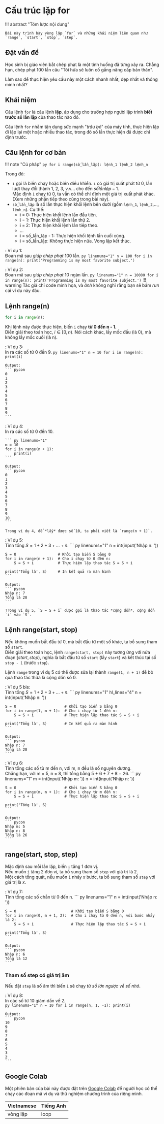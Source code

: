 # Cấu trúc lặp for

!!! abstract "Tóm lược nội dung"
    
    Bài này trình bày vòng lặp `for` và những khái niệm liên quan như `range`, `start`, `stop`, `step`.

## Đặt vấn đề

Học sinh bị giáo viên bắt chép phạt là một tình huống đã từng xảy ra. Chẳng hạn, chép phạt 100 lần câu "Tôi hứa sẽ luôn cố gắng nâng cấp bản thân".  

Làm sao để thực hiện yêu cầu này một cách nhanh nhất, đẹp nhất và thông minh nhất?  

## Khái niệm

Câu lệnh `for` là câu lệnh **lặp**, áp dụng cho trường hợp người lập trình **biết trước số lần lặp** của thao tác nào đó.  

Câu lệnh `for` nhằm tận dụng sức mạnh "*trâu bò*" của máy tính, thực hiện lặp đi lặp lại một hoặc nhiều thao tác, trong đó số lần thực hiện đã được chỉ định trước.

## Câu lệnh for cơ bản

!!! note "Cú pháp"
    ``` py
    for i range(số_lần_lặp):
        lệnh_1
        lệnh_2
        lệnh_n
    ```

Trong đó:  

- `i` gọi là biến chạy hoặc biến điều khiển. `i` có giá trị xuất phát từ 0, lần lượt thay đổi thành 1, 2, 3, v.v... cho đến $số lần lặp - 1$.  
    Mặc định `i` chạy từ 0, ta vẫn có thể chỉ định một giá trị xuất phát khác. (Xem những phần tiếp theo cũng trong bài này).  
- `số_lần_lặp` là số lần thực hiện khối lệnh bên dưới (gồm `lệnh_1`, `lệnh_2`,..., `lệnh_n`). Cụ thể:
    - i = 0: Thực hiện khối lệnh lần đầu tiên.
    - i = 1: Thực hiện khối lệnh lần thứ 2.
    - i = 2: Thực hiện khối lệnh lần tiếp theo.
    - ...
    - i = số_lần_lặp - 1: Thực hiện khối lệnh lần cuối cùng.
    - i = số_lần_lặp: Không thực hiện nữa. Vòng lặp kết thúc.


:   Ví dụ 1:  
    Đoạn mã sau *giúp chép phạt* 100 lần.
    ``` py linenums="1"
    n = 100
    for i in range(n):
        print('Programming is my most favorite subject.')
    ```

:   Ví dụ 2:  
    Đoạn mã sau *giúp chép phạt* 10 ngàn lần.
    ``` py linenums="1"
    n = 10000
    for i in range(n):
        print('Programming is my most favorite subject.')
    ```
    !!! warning
        Tác giả chỉ code minh họa, và *ảnh* không nghĩ rằng bạn sẽ bấm *run* cái ví dụ này đâu.

## Lệnh range(n)

``` py
for i in range(n):
```

Khi lệnh này được thực hiện, biến `i` chạy **từ 0 đến n - 1**.  
Diễn giải theo toán học, $i \in [0, n)$. Nói cách khác, lấy mốc đầu (là 0), mà không lấy mốc cuối (là n).  

:   Ví dụ 3:  
    In ra các số từ 0 đến 9.
    ``` py linenums="1"
    n = 10
    for i in range(n):
        print(i)
    ```

    Output:
    ``` pycon
    0
    1
    2
    3
    4
    5
    6
    7
    8
    9
    ```

:   Ví dụ 4:  
    In ra các số từ 0 đến 10.

    ``` py linenums="1"
    n = 10
    for i in range(n + 1):
        print(i)
    ```

    Output:  
    ``` pycon
    0
    1
    2
    3
    4
    5
    6
    7
    8
    9
    10
    ```

    Trong ví dụ 4, để *lấy* được số 10, ta phải viết là `range(n + 1)`.

:   Ví dụ 5:  
    Tính tổng $S = 1 + 2 + 3 + ... + n$.
    ``` py linenums="1"
    n = int(input('Nhập n: '))

    S = 0                   # Khởi tạo biến S bằng 0
    for i in range(n + 1):  # Cho i chạy từ 0 đến n:
        S = S + i           # Thực hiện lặp thao tác S = S + i

    print('Tổng là', S)     # In kết quả ra màn hình
    ```

    Output:
    ``` pycon
    Nhập n: 7
    Tổng là 28
    ```

    Trong ví dụ 5, `S = S + i` được gọi là thao tác *cộng dồn*, cộng dồn `i` vào `S`.  

## Lệnh range(start, stop)

Nếu không muốn bắt đầu từ 0, mà bắt đầu từ một số khác, ta bổ sung tham số  `start`.  
Diễn giải theo toán học, lệnh `range(start, stop)` này tương ứng với nửa đoạn $[start, stop)$, nghĩa là bắt đầu từ số `start` (lấy `start`) và kết thúc tại số `stop - 1` (trước `stop`).  

Lệnh `range` trong ví dụ 5 có thể được sửa lại thành `range(1, n + 1)` để bỏ qua thao tác thừa là cộng dồn số 0.  

:   Ví dụ 5 bis:  
    Tính tổng $S = 1 + 2 + 3 + ... + n$.
    ``` py linenums="1" hl_lines="4"
    n = int(input('Nhập n: '))

    S = 0                      # Khởi tạo biến S bằng 0
    for i in range(1, n + 1):  # Cho i chạy từ 1 đến n:
        S = S + i              # Thực hiện lặp thao tác S = S + i

    print('Tổng là', S)        # In kết quả ra màn hình
    ```

    Output:
    ``` pycon
    Nhập n: 7
    Tổng là 28
    ```

:   Ví dụ 6:  
    Tính tổng các số từ m đến n, với m, n đều là số nguyên dương.  
    Chẳng hạn, với m = 5, n = 8, thì tổng bằng 5 + 6 + 7 + 8 = 26.
    ``` py linenums="1"
    m = int(input('Nhập m: '))
    n = int(input('Nhập n: '))

    S = 0                      # Khởi tạo biến S bằng 0
    for i in range(m, n + 1):  # Cho i chạy từ m đến n:
        S = S + i              # Thực hiện lặp thao tác S = S + i

    print('Tổng là', S)
    ```

    Output:  
    ``` pycon
    Nhập m: 5
    Nhập n: 8
    Tổng là 26
    ```

## range(start, stop, step)

Mặc định sau mỗi lần lặp, biến `i` tăng 1 đơn vị.  
Nếu muốn `i` tăng 2 đơn vị, ta bổ sung tham số `step` với giá trị là 2.  
Một cách tổng quát, nếu muốn `i` nhảy *x* bước, ta bổ sung tham số `step` với giá trị là *x*.  

:   Ví dụ 7:  
    Tính tổng các số chẵn từ 0 đến n.
    ``` py linenums="1"
    n = int(input('Nhập n: '))

    S = 0                         # Khởi tạo biến S bằng 0
    for i in range(0, n + 1, 2):  # Cho i chạy từ 0 đến n, với bước nhảy là 2:
        S = S + i                 # Thực hiện lặp thao tác S = S + i

    print('Tổng là', S)
    ```

    Output:
    ``` pycon
    Nhập n: 6
    Tổng là 12
    ```

### Tham số step có giá trị âm

Nếu đặt `step` là số âm thì biến `i` sẽ chạy *từ số lớn ngược về số nhỏ*.  

:   Ví dụ 8:  
    In các số từ 10 giảm dần về 2.  
    ``` py linenums="1"
    n = 10
    for i in range(n, 1, -1):
        print(i)
    ```

    Output:  
    ``` pycon
    10
    9
    8
    7
    6
    5
    4
    3
    2
    ```

## Google Colab

Một phiên bản của bài này được đặt trên <a href="https://colab.research.google.com/drive/1jr872x9_by5xO53MJSmrbEueqQazBe37?usp=sharing" target="_blank">Google Colab</a> để người học có thể chạy các đoạn mã ví dụ và thử nghiệm chương trình của riêng mình.  

| Vietnamese | Tiếng Anh | 
| --- | --- |
| vòng lặp | loop |